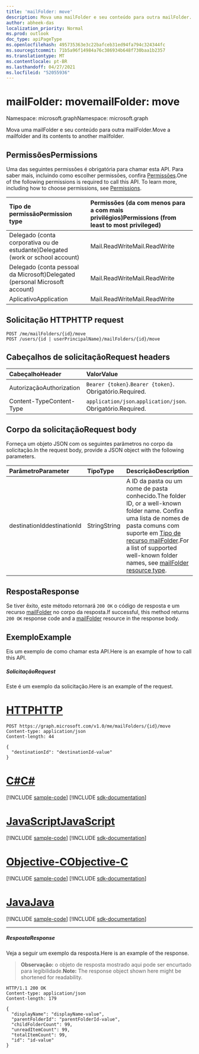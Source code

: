 ```yaml
---
title: 'mailFolder: move'
description: Mova uma mailFolder e seu conteúdo para outra mailFolder.
author: abheek-das
localization_priority: Normal
ms.prod: outlook
doc_type: apiPageType
ms.openlocfilehash: 495735363e3c22bafceb31ed94fa794c324344fc
ms.sourcegitcommit: 71b5a96f14984a76c386934b648f730baa1b2357
ms.translationtype: MT
ms.contentlocale: pt-BR
ms.lasthandoff: 04/27/2021
ms.locfileid: "52055936"
---
```

# <a name="mailfolder-move"></a><span data-ttu-id="4665c-103">mailFolder: move</span><span class="sxs-lookup"><span data-stu-id="4665c-103">mailFolder: move</span></span>

<span data-ttu-id="4665c-104">Namespace: microsoft.graph</span><span class="sxs-lookup"><span data-stu-id="4665c-104">Namespace: microsoft.graph</span></span>

<span data-ttu-id="4665c-105">Mova uma mailFolder e seu conteúdo para outra mailFolder.</span><span class="sxs-lookup"><span data-stu-id="4665c-105">Move a mailfolder and its contents to another mailfolder.</span></span>

## <a name="permissions"></a><span data-ttu-id="4665c-106">Permissões</span><span class="sxs-lookup"><span data-stu-id="4665c-106">Permissions</span></span>

<span data-ttu-id="4665c-p101">Uma das seguintes permissões é obrigatória para chamar esta API. Para saber mais, incluindo como escolher permissões, confira [Permissões](/graph/permissions-reference).</span><span class="sxs-lookup"><span data-stu-id="4665c-p101">One of the following permissions is required to call this API. To learn more, including how to choose permissions, see [Permissions](/graph/permissions-reference).</span></span>

| <span data-ttu-id="4665c-109">Tipo de permissão</span><span class="sxs-lookup"><span data-stu-id="4665c-109">Permission type</span></span> | <span data-ttu-id="4665c-110">Permissões (da com menos para a com mais privilégios)</span><span class="sxs-lookup"><span data-stu-id="4665c-110">Permissions (from least to most privileged)</span></span> |
|:----------------|:--------------------------------------------|
|<span data-ttu-id="4665c-111">Delegado (conta corporativa ou de estudante)</span><span class="sxs-lookup"><span data-stu-id="4665c-111">Delegated (work or school account)</span></span> | <span data-ttu-id="4665c-112">Mail.ReadWrite</span><span class="sxs-lookup"><span data-stu-id="4665c-112">Mail.ReadWrite</span></span>    |
|<span data-ttu-id="4665c-113">Delegado (conta pessoal da Microsoft)</span><span class="sxs-lookup"><span data-stu-id="4665c-113">Delegated (personal Microsoft account)</span></span> | <span data-ttu-id="4665c-114">Mail.ReadWrite</span><span class="sxs-lookup"><span data-stu-id="4665c-114">Mail.ReadWrite</span></span>    |
|<span data-ttu-id="4665c-115">Aplicativo</span><span class="sxs-lookup"><span data-stu-id="4665c-115">Application</span></span> | <span data-ttu-id="4665c-116">Mail.ReadWrite</span><span class="sxs-lookup"><span data-stu-id="4665c-116">Mail.ReadWrite</span></span> |

## <a name="http-request"></a><span data-ttu-id="4665c-117">Solicitação HTTP</span><span class="sxs-lookup"><span data-stu-id="4665c-117">HTTP request</span></span>

<!-- { "blockType": "ignored" } -->

```http
POST /me/mailFolders/{id}/move
POST /users/{id | userPrincipalName}/mailFolders/{id}/move
```

## <a name="request-headers"></a><span data-ttu-id="4665c-118">Cabeçalhos de solicitação</span><span class="sxs-lookup"><span data-stu-id="4665c-118">Request headers</span></span>

| <span data-ttu-id="4665c-119">Cabeçalho</span><span class="sxs-lookup"><span data-stu-id="4665c-119">Header</span></span> | <span data-ttu-id="4665c-120">Valor</span><span class="sxs-lookup"><span data-stu-id="4665c-120">Value</span></span> |
|:-------|:------|
| <span data-ttu-id="4665c-121">Autorização</span><span class="sxs-lookup"><span data-stu-id="4665c-121">Authorization</span></span> | <span data-ttu-id="4665c-122">`Bearer {token}`.</span><span class="sxs-lookup"><span data-stu-id="4665c-122">`Bearer {token}`.</span></span> <span data-ttu-id="4665c-123">Obrigatório.</span><span class="sxs-lookup"><span data-stu-id="4665c-123">Required.</span></span> |
| <span data-ttu-id="4665c-124">Content-Type</span><span class="sxs-lookup"><span data-stu-id="4665c-124">Content-Type</span></span> | <span data-ttu-id="4665c-125">`application/json`.</span><span class="sxs-lookup"><span data-stu-id="4665c-125">`application/json`.</span></span> <span data-ttu-id="4665c-126">Obrigatório.</span><span class="sxs-lookup"><span data-stu-id="4665c-126">Required.</span></span> |

## <a name="request-body"></a><span data-ttu-id="4665c-127">Corpo da solicitação</span><span class="sxs-lookup"><span data-stu-id="4665c-127">Request body</span></span>

<span data-ttu-id="4665c-128">Forneça um objeto JSON com os seguintes parâmetros no corpo da solicitação.</span><span class="sxs-lookup"><span data-stu-id="4665c-128">In the request body, provide a JSON object with the following parameters.</span></span>

| <span data-ttu-id="4665c-129">Parâmetro</span><span class="sxs-lookup"><span data-stu-id="4665c-129">Parameter</span></span> | <span data-ttu-id="4665c-130">Tipo</span><span class="sxs-lookup"><span data-stu-id="4665c-130">Type</span></span> | <span data-ttu-id="4665c-131">Descrição</span><span class="sxs-lookup"><span data-stu-id="4665c-131">Description</span></span> |
|:----------|:-----|:------------|
|<span data-ttu-id="4665c-132">destinationId</span><span class="sxs-lookup"><span data-stu-id="4665c-132">destinationId</span></span>|<span data-ttu-id="4665c-133">String</span><span class="sxs-lookup"><span data-stu-id="4665c-133">String</span></span>|<span data-ttu-id="4665c-134">A ID da pasta ou um nome de pasta conhecido.</span><span class="sxs-lookup"><span data-stu-id="4665c-134">The folder ID, or a well-known folder name.</span></span> <span data-ttu-id="4665c-135">Confira uma lista de nomes de pasta comuns com suporte em [Tipo de recurso mailFolder](../resources/mailfolder.md).</span><span class="sxs-lookup"><span data-stu-id="4665c-135">For a list of supported well-known folder names, see [mailFolder resource type](../resources/mailfolder.md).</span></span>|

## <a name="response"></a><span data-ttu-id="4665c-136">Resposta</span><span class="sxs-lookup"><span data-stu-id="4665c-136">Response</span></span>

<span data-ttu-id="4665c-137">Se tiver êxito, este método retornará `200 OK` o código de resposta e um recurso [mailFolder](../resources/mailfolder.md) no corpo da resposta.</span><span class="sxs-lookup"><span data-stu-id="4665c-137">If successful, this method returns `200 OK` response code and a [mailFolder](../resources/mailfolder.md) resource in the response body.</span></span>

## <a name="example"></a><span data-ttu-id="4665c-138">Exemplo</span><span class="sxs-lookup"><span data-stu-id="4665c-138">Example</span></span>

<span data-ttu-id="4665c-139">Eis um exemplo de como chamar esta API.</span><span class="sxs-lookup"><span data-stu-id="4665c-139">Here is an example of how to call this API.</span></span>

##### <a name="request"></a><span data-ttu-id="4665c-140">Solicitação</span><span class="sxs-lookup"><span data-stu-id="4665c-140">Request</span></span>

<span data-ttu-id="4665c-141">Este é um exemplo da solicitação.</span><span class="sxs-lookup"><span data-stu-id="4665c-141">Here is an example of the request.</span></span>

# <a name="http"></a>[<span data-ttu-id="4665c-142">HTTP</span><span class="sxs-lookup"><span data-stu-id="4665c-142">HTTP</span></span>](#tab/http)
<!-- {
  "blockType": "request",
  "name": "mailfolder_move"
}-->

```http
POST https://graph.microsoft.com/v1.0/me/mailFolders/{id}/move
Content-type: application/json
Content-length: 44

{
  "destinationId": "destinationId-value"
}
```
# <a name="c"></a>[<span data-ttu-id="4665c-143">C#</span><span class="sxs-lookup"><span data-stu-id="4665c-143">C#</span></span>](#tab/csharp)
[!INCLUDE [sample-code](../includes/snippets/csharp/mailfolder-move-csharp-snippets.md)]
[!INCLUDE [sdk-documentation](../includes/snippets/snippets-sdk-documentation-link.md)]

# <a name="javascript"></a>[<span data-ttu-id="4665c-144">JavaScript</span><span class="sxs-lookup"><span data-stu-id="4665c-144">JavaScript</span></span>](#tab/javascript)
[!INCLUDE [sample-code](../includes/snippets/javascript/mailfolder-move-javascript-snippets.md)]
[!INCLUDE [sdk-documentation](../includes/snippets/snippets-sdk-documentation-link.md)]

# <a name="objective-c"></a>[<span data-ttu-id="4665c-145">Objective-C</span><span class="sxs-lookup"><span data-stu-id="4665c-145">Objective-C</span></span>](#tab/objc)
[!INCLUDE [sample-code](../includes/snippets/objc/mailfolder-move-objc-snippets.md)]
[!INCLUDE [sdk-documentation](../includes/snippets/snippets-sdk-documentation-link.md)]

# <a name="java"></a>[<span data-ttu-id="4665c-146">Java</span><span class="sxs-lookup"><span data-stu-id="4665c-146">Java</span></span>](#tab/java)
[!INCLUDE [sample-code](../includes/snippets/java/mailfolder-move-java-snippets.md)]
[!INCLUDE [sdk-documentation](../includes/snippets/snippets-sdk-documentation-link.md)]

---


##### <a name="response"></a><span data-ttu-id="4665c-147">Resposta</span><span class="sxs-lookup"><span data-stu-id="4665c-147">Response</span></span>

<span data-ttu-id="4665c-148">Veja a seguir um exemplo da resposta.</span><span class="sxs-lookup"><span data-stu-id="4665c-148">Here is an example of the response.</span></span>

> <span data-ttu-id="4665c-149">**Observação:** o objeto de resposta mostrado aqui pode ser encurtado para legibilidade.</span><span class="sxs-lookup"><span data-stu-id="4665c-149">**Note:** The response object shown here might be shortened for readability.</span></span>
<!-- {
  "blockType": "response",
  "truncated": true,
  "@odata.type": "microsoft.graph.mailFolder"
} -->

```http
HTTP/1.1 200 OK
Content-type: application/json
Content-length: 179

{
  "displayName": "displayName-value",
  "parentFolderId": "parentFolderId-value",
  "childFolderCount": 99,
  "unreadItemCount": 99,
  "totalItemCount": 99,
  "id": "id-value"
}
```

<!-- uuid: 8fcb5dbc-d5aa-4681-8e31-b001d5168d79
2015-10-25 14:57:30 UTC -->
<!-- {
  "type": "#page.annotation",
  "description": "mailFolder: move",
  "keywords": "",
  "section": "documentation",
  "tocPath": "",
  "suppressions": [
  ]
}-->

